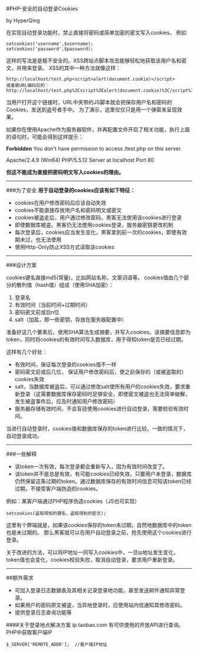 #PHP-安全的自动登录Cookies

by HyperQing

在实现自动登录功能时，禁止直接将密码或简单加密的密文写入cookies。
例如
```
setcookies('username',$username);
setcookies('password',$password);
```
这样的写法是是极不安全的。XSS跨站点脚本攻击能够轻松地获取该用户名和密文，并用来登录。
XSS的其中一种方法就像这样：
```
http://localhost/test.php<script>alert(document.cookie)</script>
或者是URL编码后的：
http://localhost/test.php%3Cscript%3Ealert(document.cookie)%3C/script%3E
```
当用户打开这个链接时，URL中夹带的JS脚本就会把保存用户名和密码的Cookies，发送到盗号者手中。
为了演示，这里仅仅只是用一个弹窗来呈现效果。

如果你在使用Apache作为服务器软件，并再配置文件开启了相关功能，执行上面的语句时，可能会得到这样提示：

**Forbidden**
You don't have permission to access /test.php<script>alert(document.cookie)</script> on this server.

Apache/2.4.9 (Win64) PHP/5.5.12 Server at localhost Port 80

**但这不能成为直接把密码明文写入cookies的理由。**

----
###为了安全
**用于自动登录的cookies应该有如下特征：**

- cookies在用户修改密码后应该自动失效
- cookies不能直接存放用户名和密码明文或密文
- cookies被盗走后，用户通过修改密码，黑客无法使用该cookies进行登录
- 即使数据库被盗，黑客仍无法使用cookies登录，服务器密钥更改机制
- 每次登录后，cookies应当发生变化，黑客拿到前一次的cookies，即使有效期未过，也无法使用
- 使用Http-Only防止XSS方式读取该cookies

----

###设计方案

cookies键名直接md5(常量)，比如网站名称，文案词语等。
cookies值由几个部分的散列值（hash值）组成（使用SHA加密）：

 1. 登录名
 2. 有效时间（当前时间+过期时间）
 3. 密码密文前或后n位
 4. salt（加盐，即一些密钥，存放在服务器配置中）

准备好这几个要素后，使用SHA算法生成摘要，并写入cookies。该摘要信息即为token，同时将cookies的有效时间写入数据库，用于得知token是否已经过期。

这样有几个好处：

- 有效时间，保证每次登录的cookies值不一样
- 密码密文前或后几位， 保证用户修改密码后，使之前保存的（或被盗取的）cookies失效
- salt，当数据库被盗后，可以通过修改salt使所有用户的cookies失效，要求重新登录（这需要数据库保存密码时足够安全，即使密文被盗也无法简单破解，发生被盗事件后，应及时通知用户修改密码）
- 服务器存储有效时间，不会盲目使用cookies进行自动登录，需要校验有效时间。

当进行自动登录时，cookies值和数据库保存的token进行比较，一致的情况下，自动登录成功。

----

###一些解释

- 该token一次有效，每次登录都会重新写入，因为有效时间改变了。
- 该token并不是总是有效，有可能cookies已经失效，只要用户未登录，数据库仍然保留这条过期的token。通过数据库保存的有效时间信息可知该token已经过期，不接受客户端伪造的cookies。

例如：某客户端通过PHP程序伪造cookies（JS也可实现）
```
setcookies(盗取得知的键名，盗取得到的密文);
```
这里有个弊端就是，如果该cookies保存的token未过期，自然地数据库中的token也是未过期的。
那么黑客就可以在用户自动登录之前，抢先使用这个cookies进行登录。

关于改进的方法，可以将IP地址一同写入cookies中，一旦ip地址发生变化，token值也会变化，cookies校验失败，取消自动登录，要求用户重新登录。

----

##额外需求
- 可加入登录日志数据表及其相关记录登录地功能，甚至发送邮件通知异常登录。
- 如果用户的密码原文被盗，当异地登录时，应使用站内信通知其修改密码。
- 提供登录日志查询功能等

####关于登录地点解决方案
ip.taobao.com 有可供使用的开放API进行查询。
PHP中获取客户端IP
```
$_SERVER['REMOTE_ADDR'];  //客户端IP地址
```
